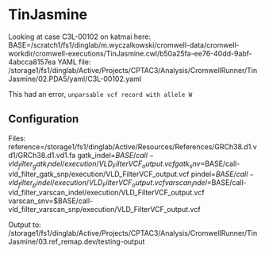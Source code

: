 # TinJasmine

Looking at case C3L-00102 on katmai here:
    BASE=/scratch1/fs1/dinglab/m.wyczalkowski/cromwell-data/cromwell-workdir/cromwell-executions/TinJasmine.cwl/b50a25fa-ee76-40dd-9abf-4abcca8157ea
YAML file: /storage1/fs1/dinglab/Active/Projects/CPTAC3/Analysis/CromwellRunner/TinJasmine/02.PDA5/yaml/C3L-00102.yaml

This had an error, `unparsable vcf record with allele W`

## Configuration
Files:
reference=/storage1/fs1/dinglab/Active/Resources/References/GRCh38.d1.vd1/GRCh38.d1.vd1.fa
gatk_indel=$BASE/call-vld_filter_gatk_indel/execution/VLD_FilterVCF_output.vcf
gatk_snv=$BASE/call-vld_filter_gatk_snp/execution/VLD_FilterVCF_output.vcf
pindel=$BASE/call-vld_filter_pindel/execution/VLD_FilterVCF_output.vcf
varscan_indel=$BASE/call-vld_filter_varscan_indel/execution/VLD_FilterVCF_output.vcf
varscan_snv=$BASE/call-vld_filter_varscan_snp/execution/VLD_FilterVCF_output.vcf

Output to:
    /storage1/fs1/dinglab/Active/Projects/CPTAC3/Analysis/CromwellRunner/TinJasmine/03.ref_remap.dev/testing-output


